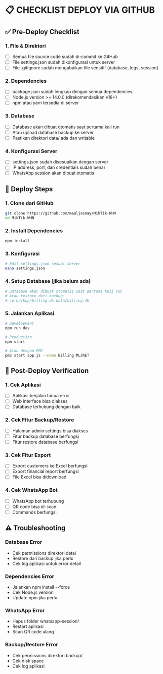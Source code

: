 
# 📋 CHECKLIST DEPLOY VIA GITHUB

## ✅ Pre-Deploy Checklist

### 1. File & Direktori
- [ ] Semua file source code sudah di-commit ke GitHub
- [ ] File settings.json sudah dikonfigurasi untuk server
- [ ] File .gitignore sudah mengabaikan file sensitif (database, logs, session)

### 2. Dependencies
- [ ] package.json sudah lengkap dengan semua dependencies
- [ ] Node.js version >= 14.0.0 (direkomendasikan v18+)
- [ ] npm atau yarn tersedia di server

### 3. Database
- [ ] Database akan dibuat otomatis saat pertama kali run
- [ ] Atau upload database backup ke server
- [ ] Pastikan direktori data/ ada dan writable

### 4. Konfigurasi Server
- [ ] settings.json sudah disesuaikan dengan server
- [ ] IP address, port, dan credentials sudah benar
- [ ] WhatsApp session akan dibuat otomatis

## 🚀 Deploy Steps

### 1. Clone dari GitHub
```bash
git clone https://github.com/mauljasmay/MikTik-WHN
cd MikTik-WHN
```

### 2. Install Dependencies
```bash
npm install
```

### 3. Konfigurasi
```bash
# Edit settings.json sesuai server
nano settings.json
```

### 4. Setup Database (jika belum ada)
```bash
# Database akan dibuat otomatis saat pertama kali run
# Atau restore dari backup:
# cp backup/billing.db data/billing.db
```

### 5. Jalankan Aplikasi
```bash
# Development
npm run dev

# Production
npm start

# Atau dengan PM2
pm2 start app.js --name Billing MLJNET
```

## 🔧 Post-Deploy Verification

### 1. Cek Aplikasi
- [ ] Aplikasi berjalan tanpa error
- [ ] Web interface bisa diakses
- [ ] Database terhubung dengan baik

### 2. Cek Fitur Backup/Restore
- [ ] Halaman admin settings bisa diakses
- [ ] Fitur backup database berfungsi
- [ ] Fitur restore database berfungsi

### 3. Cek Fitur Export
- [ ] Export customers ke Excel berfungsi
- [ ] Export financial report berfungsi
- [ ] File Excel bisa didownload

### 4. Cek WhatsApp Bot
- [ ] WhatsApp bot terhubung
- [ ] QR code bisa di-scan
- [ ] Commands berfungsi

## ⚠️ Troubleshooting

### Database Error
- Cek permissions direktori data/
- Restore dari backup jika perlu
- Cek log aplikasi untuk error detail

### Dependencies Error
- Jalankan npm install --force
- Cek Node.js version
- Update npm jika perlu

### WhatsApp Error
- Hapus folder whatsapp-session/
- Restart aplikasi
- Scan QR code ulang

### Backup/Restore Error
- Cek permissions direktori backup/
- Cek disk space
- Cek log aplikasi

